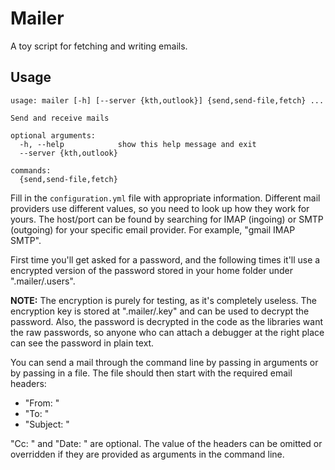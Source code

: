 # Mailer
A toy script for fetching and writing emails.

## Usage
```
usage: mailer [-h] [--server {kth,outlook}] {send,send-file,fetch} ...

Send and receive mails

optional arguments:
  -h, --help            show this help message and exit
  --server {kth,outlook}

commands:
  {send,send-file,fetch}

```

Fill in the `configuration.yml` file with appropriate information. Different mail providers use different values, so you need to look up how they work for yours. The host/port can be found by searching for IMAP (ingoing) or SMTP (outgoing) for your specific email provider. For example, "gmail IMAP SMTP".

First time you'll get asked for a password, and the following times it'll use a encrypted version of the password stored in your home folder under ".mailer/.users". 

**NOTE:** The encryption is purely for testing, as it's completely useless. The encryption key is stored at ".mailer/.key" and can be used to decrypt the password. Also, the password is decrypted in the code as the libraries want the raw passwords, so anyone who can attach a debugger at the right place can see the password in plain text.

You can send a mail through the command line by passing in arguments or by passing in a file. The file should then start with the required email headers:
* "From: "
* "To: "
* "Subject: "

"Cc: " and "Date: " are optional. The value of the headers can be omitted or overridden if they are provided as arguments in the command line.
